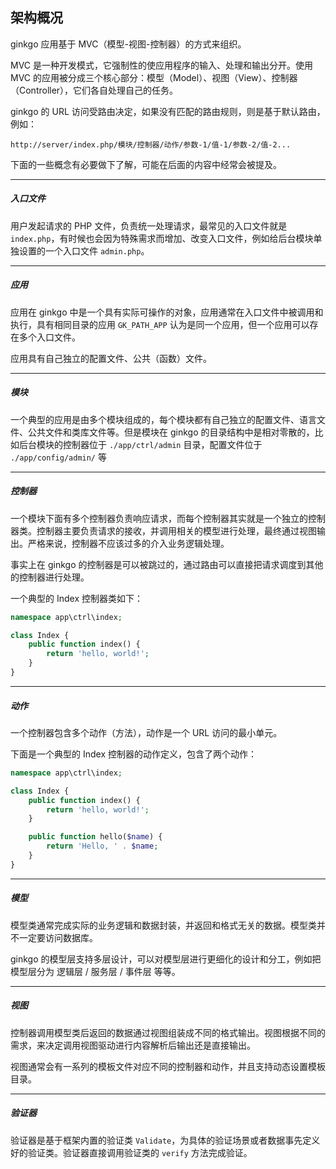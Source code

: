 ## 架构概况

ginkgo 应用基于 MVC（模型-视图-控制器）的方式来组织。

MVC 是一种开发模式，它强制性的使应用程序的输入、处理和输出分开。使用 MVC 的应用被分成三个核心部分：模型（Model）、视图（View）、控制器（Controller），它们各自处理自己的任务。

ginkgo 的 URL 访问受路由决定，如果没有匹配的路由规则，则是基于默认路由，例如：

``` markup
http://server/index.php/模块/控制器/动作/参数-1/值-1/参数-2/值-2...
```

下面的一些概念有必要做下了解，可能在后面的内容中经常会被提及。

----------

##### 入口文件

用户发起请求的 PHP 文件，负责统一处理请求，最常见的入口文件就是 `index.php`，有时候也会因为特殊需求而增加、改变入口文件，例如给后台模块单独设置的一个入口文件 `admin.php`。

----------

##### 应用

应用在 ginkgo 中是一个具有实际可操作的对象，应用通常在入口文件中被调用和执行，具有相同目录的应用 `GK_PATH_APP` 认为是同一个应用，但一个应用可以存在多个入口文件。

应用具有自己独立的配置文件、公共（函数）文件。

----------

##### 模块

一个典型的应用是由多个模块组成的，每个模块都有自己独立的配置文件、语言文件、公共文件和类库文件等。但是模块在 ginkgo 的目录结构中是相对零散的，比如后台模块的控制器位于 `./app/ctrl/admin` 目录，配置文件位于 `./app/config/admin/` 等

----------

##### 控制器

一个模块下面有多个控制器负责响应请求，而每个控制器其实就是一个独立的控制器类。控制器主要负责请求的接收，并调用相关的模型进行处理，最终通过视图输出。严格来说，控制器不应该过多的介入业务逻辑处理。

事实上在 ginkgo 的控制器是可以被跳过的，通过路由可以直接把请求调度到其他的控制器进行处理。

一个典型的 Index 控制器类如下：

``` php
namespace app\ctrl\index;

class Index {
    public function index() {
        return 'hello, world!';
    }
}
```

----------

##### 动作

一个控制器包含多个动作（方法），动作是一个 URL 访问的最小单元。

下面是一个典型的 Index 控制器的动作定义，包含了两个动作：

``` php
namespace app\ctrl\index;

class Index {
    public function index() {
        return 'hello, world!';
    }

    public function hello($name) {
        return 'Hello, ' . $name;
    }
}
```

----------

##### 模型

模型类通常完成实际的业务逻辑和数据封装，并返回和格式无关的数据。模型类并不一定要访问数据库。

ginkgo 的模型层支持多层设计，可以对模型层进行更细化的设计和分工，例如把模型层分为 逻辑层 / 服务层 / 事件层 等等。

----------

##### 视图

控制器调用模型类后返回的数据通过视图组装成不同的格式输出。视图根据不同的需求，来决定调用视图驱动进行内容解析后输出还是直接输出。

视图通常会有一系列的模板文件对应不同的控制器和动作，并且支持动态设置模板目录。

----------

##### 验证器

验证器是基于框架内置的验证类 `Validate`，为具体的验证场景或者数据事先定义好的验证类。验证器直接调用验证类的 `verify` 方法完成验证。